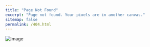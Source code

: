 ```yaml
---
title: "Page Not Found"
excerpt: "Page not found. Your pixels are in another canvas."
sitemap: false
permalink: /404.html
---
```

![image](https://user-images.githubusercontent.com/68364886/154191068-bed2717a-3e21-4610-bc1b-41ad55e83f9a.png)

